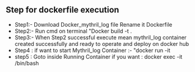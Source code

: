 ## Step for dockerfile execution
- Step1:- Download Docker_mythril_log file Rename it Dockerfile
- Step2:- Run cmd on terminal "Docker build -t <image-name> .
- Step3:- When Step2 successful execute mean mythril_log container created successfully and ready to operate and deploy on docker hub
- Step4 : if want to start Mythril_log Container :- "docker run -it  <Container-name> 
- step5 : Goto inside Running Container if you want : docker exec -it <Container-id> /bin/bash 
